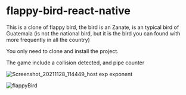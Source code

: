 ﻿# flappy-bird-react-native
This is a clone of flappy bird, the bird is an Zanate, is an typical bird of Guatemala (is not the national bird, but it is the bird you can found with more frequently in all the country)

You only need to clone and install the project.

The game include a collision detected, and pipe counter

![Screenshot_20211128_114449_host exp exponent](https://user-images.githubusercontent.com/76136932/143780396-4714b815-512d-4c8e-8a72-60f28942853c.jpg)


![flappyBird](https://user-images.githubusercontent.com/76136932/143780771-f125e481-4313-4b23-a3c9-cd3dada0f420.gif)
